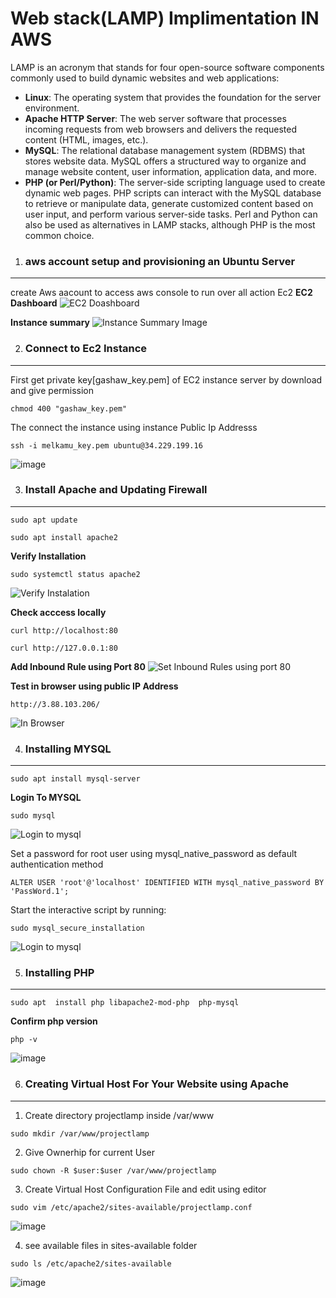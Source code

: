 # Web stack(LAMP) Implimentation IN AWS

LAMP is an acronym that stands for four open-source software components commonly used to build dynamic websites and web applications:

- **Linux**: The operating system that provides the foundation for the server environment.
- **Apache HTTP Server**: The web server software that processes incoming requests from web browsers and delivers the requested content (HTML, images, etc.).
- **MySQL**: The relational database management system (RDBMS) that stores website data. MySQL offers a structured way to organize and manage website content, user information, application data, and more.
- **PHP (or Perl/Python)**: The server-side scripting language used to create dynamic web pages. PHP scripts can interact with the MySQL database to retrieve or manipulate data, generate customized content based on user input, and perform various server-side tasks. Perl and Python can also be used as alternatives in LAMP stacks, although PHP is the most common choice.

1. ### aws account setup and provisioning an Ubuntu Server

---

create Aws aacount to access aws console to run over all action Ec2
**EC2 Dashboard**
![EC2 Doashboard](assets/ec2-dashboard.jpg)

**Instance summary**
![Instance Summary Image](assets/instance-summary.jpg)

2. ### Connect to Ec2 Instance

---

First get private key[gashaw_key.pem] of EC2 instance server by download and give permission

```
chmod 400 "gashaw_key.pem"
```

The connect the instance using instance Public Ip Addresss

```
ssh -i melkamu_key.pem ubuntu@34.229.199.16
```

![image](assets/connect-instance.jpg)

3. ### Install Apache and Updating Firewall

---

```
sudo apt update
```

```
sudo apt install apache2
```

**Verify Installation**

```
sudo systemctl status apache2
```

![Verify Instalation](assets/verify-instalation.jpg)

**Check acccess locally**

```
curl http://localhost:80
```

```
curl http://127.0.0.1:80
```

**Add Inbound Rule using Port 80**
![Set Inbound Rules using port 80](assets/inbound-rule-80.jpg)

**Test in browser using public IP Address**

```
http://3.88.103.206/
```

![In Browser](assets/default-page.jpg)

4. ### Installing MYSQL

---

```
sudo apt install mysql-server
```

**Login To MYSQL**

```
sudo mysql
```

![Login to mysql](assets/login-to-mysql.jpg)

Set a password for root user using mysql_native_password as default authentication method

```
ALTER USER 'root'@'localhost' IDENTIFIED WITH mysql_native_password BY 'PassWord.1';
```

Start the interactive script by running:

```
sudo mysql_secure_installation
```
![Login to mysql](assets/interactive_scure.jpg)


5. ### Installing PHP
---
```
sudo apt  install php libapache2-mod-php  php-mysql
```
**Confirm php version**
```
php -v
```
![image](assets/install-php.jpg)

6. ### Creating Virtual Host For Your Website using Apache
---
1. Create directory projectlamp inside /var/www
```
sudo mkdir /var/www/projectlamp

```
2. Give Ownerhip for current User

```
sudo chown -R $user:$user /var/www/projectlamp
```
3. Create Virtual Host Configuration File and edit using editor

```
sudo vim /etc/apache2/sites-available/projectlamp.conf
```
![image](assets/conf_file.jpg)

4. see available files in sites-available folder

```
sudo ls /etc/apache2/sites-available

```
![image](assets/available-file.jpg)